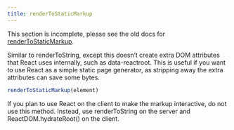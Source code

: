 ```yaml
---
title: renderToStaticMarkup
---
```


<Wip>

This section is incomplete, please see the old docs for [renderToStaticMarkup](https://reactjs.org/docs/react-dom-server.html#rendertostaticmarkup).

</Wip>


<Intro>

Similar to renderToString, except this doesn’t create extra DOM attributes that React uses internally, such as data-reactroot. This is useful if you want to use React as a simple static page generator, as stripping away the extra attributes can save some bytes.


```js
renderToStaticMarkup(element)
```

If you plan to use React on the client to make the markup interactive, do not use this method. Instead, use renderToString on the server and ReactDOM.hydrateRoot() on the client.

</Intro>
